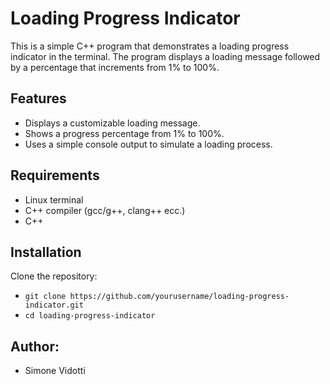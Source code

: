 # Loading Progress Indicator
This is a simple C++ program that demonstrates a loading progress indicator in the terminal.
The program displays a loading message followed by a percentage that increments from 1% to 100%.

## Features
- Displays a customizable loading message.
- Shows a progress percentage from 1% to 100%.
- Uses a simple console output to simulate a loading process.

## Requirements
* Linux terminal
* C++ compiler (gcc/g++, clang++ ecc.)
* C++

## Installation
Clone the repository:
* ```git clone https://github.com/yourusername/loading-progress-indicator.git```
* ```cd loading-progress-indicator```

## Author:
* Simone Vidotti
